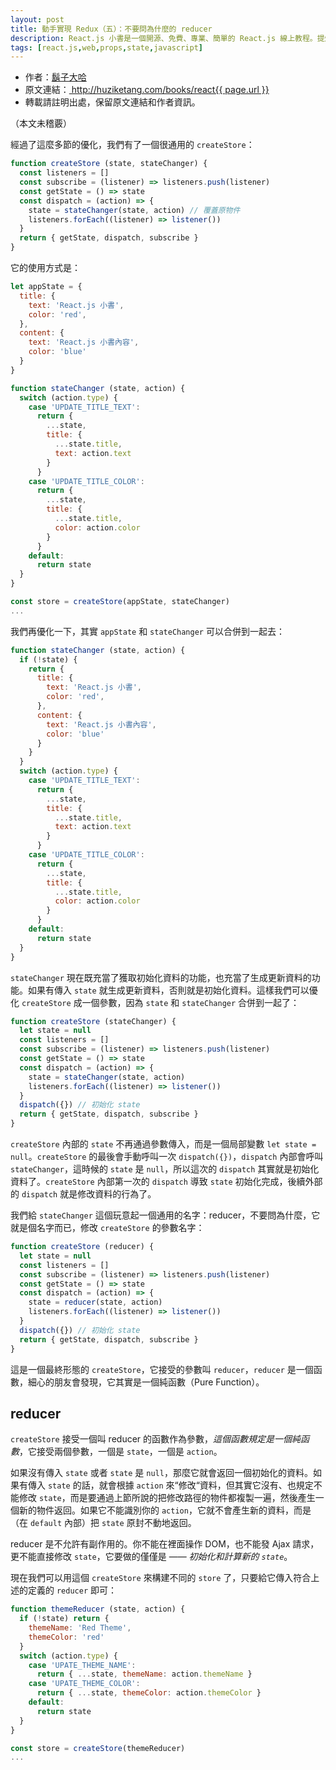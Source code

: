 ```yaml
---
layout: post
title: 動手實現 Redux（五）：不要問為什麼的 reducer
description: React.js 小書是一個開源、免費、專業、簡單的 React.js 線上教程。提煉實戰經驗中基礎的、重要的、頻繁的知識進行重點講解，讓你能用最少的精力深入瞭解實戰中最需要的 React.js 知識。
tags: [react.js,web,props,state,javascript]
---
```


<ul style='font-size: 14px;'>
  <li>
    作者：<a href="https://www.zhihu.com/people/hu-zi-da-ha" target="_blank">鬍子大哈</a>
  </li>
  <li>
    原文連結：<a href="http://huziketang.com/books/react{{ page.url }}"> http://huziketang.com/books/react{{ page.url }} </a>
  </li>
  <li>轉載請註明出處，保留原文連結和作者資訊。</li>
</ul>

（本文未稽覈）

經過了這麼多節的優化，我們有了一個很通用的 `createStore`：

```javascript
function createStore (state, stateChanger) {
  const listeners = []
  const subscribe = (listener) => listeners.push(listener)
  const getState = () => state
  const dispatch = (action) => {
    state = stateChanger(state, action) // 覆蓋原物件
    listeners.forEach((listener) => listener())
  }
  return { getState, dispatch, subscribe }
}
```

它的使用方式是：

```javascript
let appState = {
  title: {
    text: 'React.js 小書',
    color: 'red',
  },
  content: {
    text: 'React.js 小書內容',
    color: 'blue'
  }
}

function stateChanger (state, action) {
  switch (action.type) {
    case 'UPDATE_TITLE_TEXT':
      return {
        ...state,
        title: {
          ...state.title,
          text: action.text
        }
      }
    case 'UPDATE_TITLE_COLOR':
      return {
        ...state,
        title: {
          ...state.title,
          color: action.color
        }
      }
    default:
      return state
  }
}

const store = createStore(appState, stateChanger)
...
```

我們再優化一下，其實 `appState` 和 `stateChanger` 可以合併到一起去：

```javascript
function stateChanger (state, action) {
  if (!state) {
    return {
      title: {
        text: 'React.js 小書',
        color: 'red',
      },
      content: {
        text: 'React.js 小書內容',
        color: 'blue'
      }
    }
  }
  switch (action.type) {
    case 'UPDATE_TITLE_TEXT':
      return {
        ...state,
        title: {
          ...state.title,
          text: action.text
        }
      }
    case 'UPDATE_TITLE_COLOR':
      return {
        ...state,
        title: {
          ...state.title,
          color: action.color
        }
      }
    default:
      return state
  }
}
```

`stateChanger` 現在既充當了獲取初始化資料的功能，也充當了生成更新資料的功能。如果有傳入 `state` 就生成更新資料，否則就是初始化資料。這樣我們可以優化 `createStore` 成一個參數，因為 `state` 和 `stateChanger` 合併到一起了：

```javascript
function createStore (stateChanger) {
  let state = null
  const listeners = []
  const subscribe = (listener) => listeners.push(listener)
  const getState = () => state
  const dispatch = (action) => {
    state = stateChanger(state, action)
    listeners.forEach((listener) => listener())
  }
  dispatch({}) // 初始化 state
  return { getState, dispatch, subscribe }
}
```

`createStore` 內部的 `state` 不再通過參數傳入，而是一個局部變數 `let state = null`。`createStore` 的最後會手動呼叫一次 `dispatch({})`，`dispatch` 內部會呼叫 `stateChanger`，這時候的 `state` 是 `null`，所以這次的 `dispatch` 其實就是初始化資料了。`createStore` 內部第一次的 `dispatch` 導致 `state` 初始化完成，後續外部的 `dispatch` 就是修改資料的行為了。

我們給 `stateChanger` 這個玩意起一個通用的名字：reducer，不要問為什麼，它就是個名字而已，修改 `createStore` 的參數名字：

```javascript
function createStore (reducer) {
  let state = null
  const listeners = []
  const subscribe = (listener) => listeners.push(listener)
  const getState = () => state
  const dispatch = (action) => {
    state = reducer(state, action)
    listeners.forEach((listener) => listener())
  }
  dispatch({}) // 初始化 state
  return { getState, dispatch, subscribe }
}
```

這是一個最終形態的 `createStore`，它接受的參數叫 `reducer`，`reducer` 是一個函數，細心的朋友會發現，它其實是一個純函數（Pure Function）。

## reducer
`createStore` 接受一個叫 reducer 的函數作為參數，*這個函數規定是一個純函數*，它接受兩個參數，一個是 `state`，一個是 `action`。

如果沒有傳入 `state` 或者 `state` 是 `null`，那麼它就會返回一個初始化的資料。如果有傳入 `state` 的話，就會根據 `action` 來“修改“資料，但其實它沒有、也規定不能修改 `state`，而是要通過上節所說的把修改路徑的物件都複製一遍，然後產生一個新的物件返回。如果它不能識別你的 `action`，它就不會產生新的資料，而是（在 `default` 內部）把 `state` 原封不動地返回。

reducer 是不允許有副作用的。你不能在裡面操作 DOM，也不能發 Ajax 請求，更不能直接修改 `state`，它要做的僅僅是 —— *初始化和計算新的 `state`*。

現在我們可以用這個 `createStore` 來構建不同的 `store` 了，只要給它傳入符合上述的定義的 `reducer` 即可：

```javascript
function themeReducer (state, action) {
  if (!state) return {
    themeName: 'Red Theme',
    themeColor: 'red'
  }
  switch (action.type) {
    case 'UPATE_THEME_NAME':
      return { ...state, themeName: action.themeName }
    case 'UPATE_THEME_COLOR':
      return { ...state, themeColor: action.themeColor }
    default:
      return state
  }
}

const store = createStore(themeReducer)
...
```
